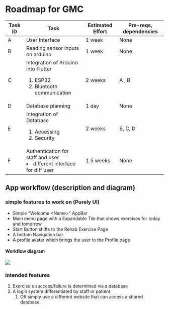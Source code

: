 # Roadmap for GMC

| Task ID | Task | Estimated Effort | Pre-reqs, dependencies |
| --- | --- | --- | --- |
| A | User Interface | 1 week | None |
| B | Reading sensor inputs on arduino | 1 week | None |
| C | Integration of Arduino into Flutter <ol> <li> ESP32 </li> <li> Bluetooth communication </li></ol>| 2 weeks | A , B |
| D | Database planning | 1 day | None |
| E | Integration of Database <ol> <li> Accessing </li> <li> Security </li> </ol> | 2 weeks | B, C, D |
| F | Authentication for staff and user <li> different interface for diff user </li> | 1.5 weeks | None |

## App workflow (description and diagram)

### simple features to work on (Purely UI)
* Simple "Welcome \<Name\>" AppBar
* Main menu page with a Expandable Tile that shows exercises for today and tomorrow
* Start Button shifts to the Rehab Exercise Page
* A bottom Navigation bar
* A profile avatar which brings the user to the Profile page

#### Workflow diagram
<img src = "/RehabIt_app_flow.jpeg">

### intended features
1. Exercise's success/failure is determined via a database
1. A login system differentiated by staff or patient 
	1. OR simply use a different website that can access a shared database.


